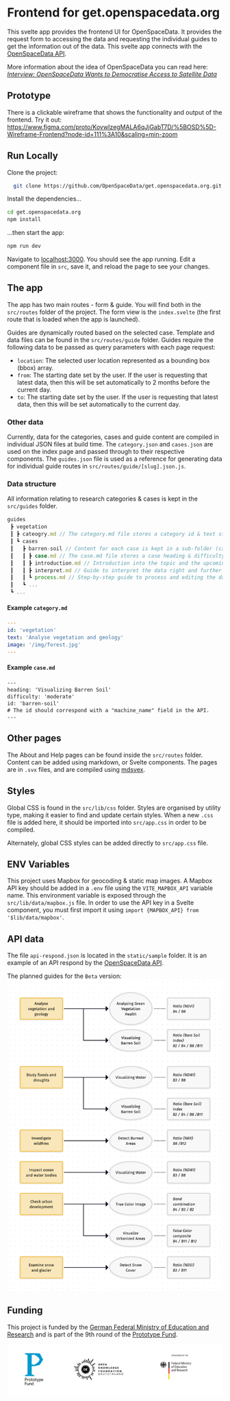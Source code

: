 # Frontend for get.openspacedata.org

This svelte app provides the frontend UI for OpenSpaceData. It provides the request form to accessing the data and requesting the individual guides to get the information out of the data. This svelte app connects with the [OpenSpaceData API](https://github.com/OpenSpaceData/api.openspacedata.org).

More information about the idea of OpenSpaceData you can read here:  *[Interview: OpenSpaceData Wants to Democratise Access to Satellite Data](https://en.reset.org/blog/interview-openspacedata-wants-democratise-access-satellite-data-05252021)*

## Prototype

There is a clickable wireframe that shows the functionality and output of the frontend. Try it out: https://www.figma.com/proto/KovwIzegMALA6qJjGabT7D/%5BOSD%5D-Wireframe-Frontend?node-id=111%3A10&scaling=min-zoom

## Run Locally

Clone the project:

```bash
  git clone https://github.com/OpenSpaceData/get.openspacedata.org.git
```

Install the dependencies...

```bash
cd get.openspacedata.org
npm install
```

...then start the app:

```bash
npm run dev
```

Navigate to [localhost:3000](http://localhost:3000). You should see the app running. Edit a component file in `src`, save it, and reload the page to see your changes.

## The app

The app has two main routes - form & guide. You will find both in the `src/routes` folder of the project. The form view is the `index.svelte` (the first route that is loaded when the app is launched). 

Guides are dynamically routed based on the selected case. Template and data files can be found in the `src/routes/guide` folder. Guides require the following data to be passed as query parameters with each page request:

- `location`: The selected user location represented as a bounding box (bbox) array.
- `from`: The starting date set by the user. If the user is requesting that latest data, then this will be set automatically to 2 months before the current day.
- `to`: The starting date set by the user. If the user is requesting that latest data, then this will be set automatically to the current day.

### Other data

Currently, data for the categories, cases and guide content are compiled in individual JSON files at build time. The `category.json` and `cases.json` are used on the index page and passed through to their respective components. The `guides.json` file is used as a reference for generating data for individual guide routes in `src/routes/guide/[slug].json.js`.

### Data structure

All information relating to research categories & cases is kept in the `src/guides` folder. 
```js
guides
 ┣ vegetation
 ┃ ┣ cateogry.md // The category.md file stores a category id & text string in frontmatter (see example below)
 ┃ ┗ cases
 ┃   ┣ barren-soil // Content for each case is kept in a sub-folder (case/...) to avoid clutter
 ┃   ┃ ┣ case.md // The case.md file stores a case heading & difficulty strings in frontmatter (see example below)
 ┃   ┃ ┣ introduction.md // Introduction into the topic and the upcoming work
 ┃   ┃ ┣ interpret.md // Guide to interpret the data right and further resources to the topic
 ┃   ┃ ┗ process.md // Step-by-step guide to process and editing the data
 ┃   ┗ ...
 ┗ ...
```

#### Example `category.md`
```yaml
---
id: 'vegetation'
text: 'Analyse vegetation and geology'
image: '/img/forest.jpg'
---
```

#### Example `case.md`
```ymal
---
heading: 'Visualizing Barren Soil'
difficulty: 'moderate'
id: 'barren-soil' 
# The id should correspond with a "machine_name" field in the API. 
---
```

## Other pages
The About and Help pages can be found inside the `src/routes` folder. Content can be added using markdown, or Svelte components. The pages are in `.svx` files, and are compiled using [mdsvex](https://mdsvex.com/).

## Styles
Global CSS is found in the `src/lib/css` folder. Styles are organised by utility type, making it easier to find and update certain styles. When a new `.css` file is added here, it should be imported into `src/app.css` in order to be compiled.

Alternately, global CSS styles can be added directly to `src/app.css` file.

## ENV Variables
This project uses Mapbox for geocoding & static map images. A Mapbox API key should be added in a `.env` file using the `VITE_MAPBOX_API` variable name. This environment variable is exposed through the `src/lib/data/mapbox.js` file. In order to use the API key in a Svelte component, you must first import it using `import {MAPBOX_API} from '$lib/data/mapbox'`.
## API data

The file `api-respond.json` is located in the `static/sample` folder. It is an example of an API respond by the [OpenSpaceData API](https://github.com/OpenSpaceData/api.openspacedata.org).

The planned guides for the `Beta` version:
![Planned use cases](/use_cases.png)
## Funding

This project is funded by the [German Federal Ministry of Education and Research](http://bmbf.de)
and is part of the 9th round of the [Prototype Fund](http://prototypefund.de).

![Logo of Prototype Fund, Open Knowledge Foundation and the German Federal Ministry of Education and Research](https://github.com/OpenSpaceData/api.openspacedata.org/blob/master/assets/funding-logos.png)
